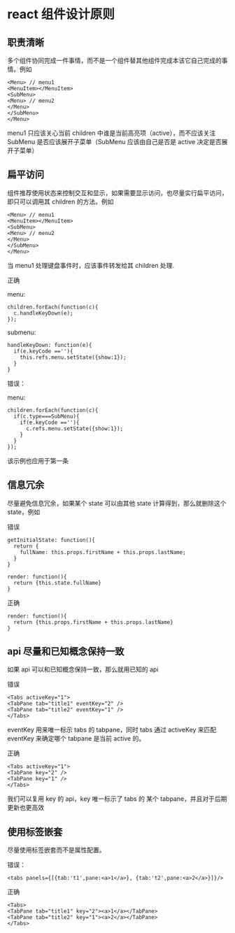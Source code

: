 # react 组件设计原则

## 职责清晰

多个组件协同完成一件事情，而不是一个组件替其他组件完成本该它自己完成的事情。例如

```
<Menu> // menu1
<MenuItem></MenuItem>
<SubMenu>
<Menu> // menu2
</Menu>
</SubMenu>
</Menu>
```

menu1 只应该关心当前 children 中谁是当前高亮项（active），而不应该关注 SubMenu 是否应该展开子菜单（SubMenu 应该由自己是否是 active 决定是否展开子菜单）


## 扁平访问

组件推荐使用状态来控制交互和显示，如果需要显示访问，也尽量实行扁平访问，即只可以调用其 children 的方法。例如

```
<Menu> // menu1
<MenuItem></MenuItem>
<SubMenu>
<Menu> // menu2
</Menu>
</SubMenu>
</Menu>
```

当 menu1 处理键盘事件时，应该事件转发给其 children 处理.

正确

menu:
```
children.forEach(function(c){
  c.handleKeyDown(e);
});
```

submenu:
```
handleKeyDown: function(e){
  if(e.keyCode ==''){
    this.refs.menu.setState({show:1});
  }
}
```

错误：

menu:
```
children.forEach(function(c){
  if(c.type===SubMenu){
    if(e.keyCode ==''){
      c.refs.menu.setState({show:1});
    }
  }
});
```

该示例也应用于第一条

## 信息冗余

尽量避免信息冗余，如果某个 state 可以由其他 state 计算得到，那么就删除这个 state，例如

错误

```
getInitialState: function(){
  return {
    fullName: this.props.firstName + this.props.lastName;
  }
}

render: function(){
  return {this.state.fullName}
}
```

正确

```
render: function(){
  return {this.props.firstName + this.props.lastName}
}
```

## api 尽量和已知概念保持一致

如果 api 可以和已知概念保持一致，那么就用已知的 api

错误

```
<Tabs activeKey="1">
<TabPane tab="title1" eventKey="2" />
<TabPane tab="title2" eventKey="1" />
</Tabs>
```

eventKey 用来唯一标示 tabs 的 tabpane，同时 tabs 通过 activeKey 来匹配 eventKey 来确定哪个 tabpane 是当前 active 的。

正确

```
<Tabs activeKey="1">
<TabPane key="2" />
<TabPane key="1" />
</Tabs>
```

我们可以复用 key 的 api，key 唯一标示了 tabs 的 某个 tabpane，并且对于后期更新也更高效

## 使用标签嵌套

尽量使用标签嵌套而不是属性配置。

错误：

```
<tabs panels={[{tab:'t1',pane:<a>1</a>}, {tab:'t2',pane:<a>2</a>}]}/>
```

正确

```
<Tabs>
<TabPane tab="title1" key="2"><a>1</a></TabPane>
<TabPane tab="title2" key="1"><a>2</a></TabPane>
</Tabs>
```
